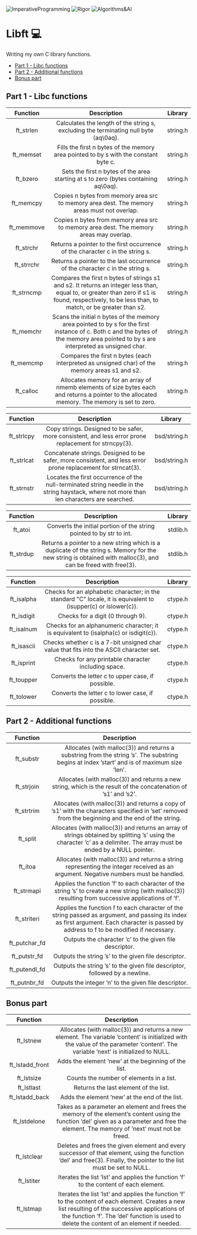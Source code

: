 ![ImperativeProgramming](https://img.shields.io/badge/ImperativeProgramming-306998) ![Rigor](https://img.shields.io/badge/Rigor-306998) ![Algorithms&AI](https://img.shields.io/badge/Algorithms&AI-306998)

# Libft :computer:
Writing my own C library functions.

- [Part 1 - Libc functions](https://github.com/denisgodoy/42-libft#part-1---libc-functions)
- [Part 2 - Additional functions](https://github.com/denisgodoy/42-libft#part-2---additional-functions)
- [Bonus part](https://github.com/denisgodoy/42-libft#bonus-part)

## Part 1 - Libc functions

| Function 	|  Description  |    Library   	|
|:--------:	|:------------:	|:------------:	|
|  ft_strlen  	|Calculates the length of the string s, excluding the terminating null byte (aq\0aq).|   string.h   	|
|  ft_memset  	|Fills the first n bytes of the memory area pointed to by s with the constant byte c.|   string.h   	|
|   ft_bzero  	|Sets the first n bytes of the area starting at s to zero (bytes containing aq\0aq).|   string.h   	|
|  ft_memcpy  	|Copies n bytes from memory area src to memory area dest. The memory areas must not overlap.|   string.h   	|
|  ft_memmove 	|Copies n bytes from memory area src to memory area dest. The memory areas may overlap.|   string.h   	|
|  ft_strchr  	|Returns a pointer to the first occurrence of the character c in the string s.|   string.h   	|
|  ft_strrchr  |Returns a pointer to the last occurrence of the character c in the string s.|   string.h   	|
|  ft_strncmp 	|Compares the first n bytes of strings s1 and s2. It returns an integer less than, equal to, or greater than zero if s1 is found, respectively, to be less than, to match, or be greater than s2.|   string.h   	|
|  ft_memchr  	|Scans the initial n bytes of the memory area pointed to by s for the first instance of c. Both c and the bytes of the memory area pointed to by s are interpreted as unsigned char.|   string.h   	|
|  ft_memcmp  	|Compares the first n bytes (each interpreted as unsigned char) of the memory areas s1 and s2.|   string.h   	|
|  ft_calloc  	|Allocates memory for an array of nmemb elements of size bytes each and returns a pointer to the allocated memory. The memory is set to zero.|   string.h   	|

| Function 	|  Description  |    Library   	|
|:--------:	|:------------:	|:------------:	|
|  ft_strlcpy 	|Copy strings. Designed to be safer, more consistent, and less error prone replacement for strncpy(3).|    bsd/string.h   	|
|  ft_strlcat 	|Concatenate strings. Designed to be safer, more consistent, and less error prone replacement for strncat(3).|    bsd/string.h   	|
|  ft_strnstr 	|Locates the first occurrence of the	null-terminated string needle in the	string haystack, where not more than len characters are searched.|    bsd/string.h   	|

| Function 	|  Description  |    Library   	|
|:--------:	|:------------:	|:------------:	|
|   ft_atoi   	|Converts the initial portion of the string pointed to by str to int.|    stdlib.h   	|
|  ft_strdup  	|Returns a pointer to a new string which is a duplicate of the string s. Memory for the new string is obtained with malloc(3), and can be freed with free(3).|    stdlib.h   	|

| Function 	|  Description  |    Library   	|
|:--------:	|:------------:	|:------------:	|
|  ft_isalpha 	|Checks for an alphabetic character; in the standard "C" locale, it is equivalent to (isupper(c) or islower(c)).|    ctype.h   	|
|  ft_isdigit 	|Checks for a digit (0 through 9).|    ctype.h   	|
|  ft_isalnum 	|Checks for an alphanumeric character; it is equivalent to (isalpha(c) or isdigit(c)).|    ctype.h   	|
|  ft_isascii 	|Checks whether c is a 7-bit unsigned char value that fits into the ASCII character set.|    ctype.h   	|
|  ft_isprint 	|Checks for any printable character including space.|    ctype.h   	|
|  ft_toupper 	|Converts the letter c to upper case, if possible.|    ctype.h   	|
|  ft_tolower 	|Converts the letter c to lower case, if possible.|    ctype.h   	|

## Part 2 - Additional functions

| Function 	|  Description  |
|:--------:	|:------------:	|
|  ft_substr 	|Allocates (with malloc(3)) and returns a substring from the string ’s’. The substring begins at index ’start’ and is of maximum size ’len’.|
|  ft_strjoin 	|Allocates (with malloc(3)) and returns a new string, which is the result of the concatenation of ’s1’ and ’s2’.|
|  ft_strtrim 	|Allocates (with malloc(3)) and returns a copy of ’s1’ with the characters specified in ’set’ removed from the beginning and the end of the string.|
|  ft_split 	|Allocates (with malloc(3)) and returns an array of strings obtained by splitting ’s’ using the character ’c’ as a delimiter. The array must be ended by a NULL pointer.|
|  ft_itoa 	|Allocates (with malloc(3)) and returns a string representing the integer received as an argument. Negative numbers must be handled.|
|  ft_strmapi 	|Applies the function ’f’ to each character of the string ’s’ to create a new string (with malloc(3)) resulting from successive applications of ’f’.|
|  ft_striteri 	|Applies the function f to each character of the string passed as argument, and passing its index as first argument. Each character is passed by address to f to be modified if necessary.|
|  ft_putchar_fd 	|Outputs the character ’c’ to the given file descriptor.|
|  ft_putstr_fd 	|Outputs the string ’s’ to the given file descriptor.|
|  ft_putendl_fd 	|Outputs the string ’s’ to the given file descriptor, followed by a newline.|
|  ft_putnbr_fd 	|Outputs the integer ’n’ to the given file descriptor.|

## Bonus part

| Function 	|  Description  |
|:--------:	|:------------:	|
|  ft_lstnew 	|Allocates (with malloc(3)) and returns a new element. The variable ’content’ is initialized with the value of the parameter ’content’. The variable ’next’ is initialized to NULL.|
|  ft_lstadd_front 	|Adds the element ’new’ at the beginning of the list.|
|  ft_lstsize 	|Counts the number of elements in a list.|
|  ft_lstlast 	|Returns the last element of the list.|
|  ft_lstadd_back 	|Adds the element ’new’ at the end of the list.|
|  ft_lstdelone 	|Takes as a parameter an element and frees the memory of the element’s content using the function ’del’ given as a parameter and free the element. The memory of ’next’ must not be freed.|
|  ft_lstclear 	|Deletes and frees the given element and every successor of that element, using the function ’del’ and free(3). Finally, the pointer to the list must be set to NULL.|
|  ft_lstiter 	|Iterates the list ’lst’ and applies the function ’f’ to the content of each element.|
|  ft_lstmap	|Iterates the list ’lst’ and applies the function ’f’ to the content of each element. Creates a new list resulting of the successive applications of the function ’f’. The ’del’ function is used to delete the content of an element if needed.|
